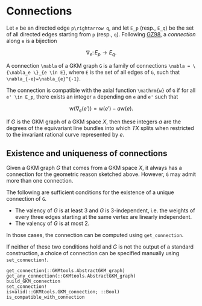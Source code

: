 # Connections

Let ``e`` be an directed edge ``p\rightarrow q``, and let ``E_p`` (resp., ``E_q``) be the set of all directed edges starting from ``p`` (resp., ``q``). Following [GZ98](@cite), a *connection* along ``e`` is a bijection

```math
\nabla_e\colon E_p \longrightarrow E_q.
```

A connection ``\nabla`` of a GKM graph ``G`` is a family of connections ``\nabla = \{\nabla_e \}_{e \in E}``, where ``E`` is the set of all edges of ``G``, such that ``\nabla_{-e}=\nabla_{e}^{-1}``.

The connection is compatible with the axial function ``\mathrm{w}`` of ``G`` if for all ``e' \in E_p``, there exists an integer ``a`` depending on ``e`` and ``e'`` such that

```math
\mathrm{w}(\nabla_e(e')) = \mathrm{w}(e') - a \mathrm{w}(e).
```

If $G$ is the GKM graph of a GKM space $X$, then these integers $a$ are the degrees of the equivariant line bundles into which $TX$ splits when restricted to the invariant rational curve represented by $e$.

## Existence and uniqueness of connections

Given a GKM graph $G$ that comes from a GKM space $X$, it always has a connection for the geometric reason sketched above. However, ``G`` may admit more than one connection.

The following are sufficient conditions for the existence of a unique connection of ``G``.
 * The valency of $G$ is at least 3 and $G$ is $3$-independent, i.e. the weights of every three edges starting at the same vertex are linearly independent.
 * The valency of $G$ is at most 2.

In those cases, the connection can be computed using `get_connection`.

If neither of these two conditions hold and $G$ is not the output of a standard construction, a choice of connection can be specified manually using `set_connection!`.

```@docs
get_connection(::GKMtools.AbstractGKM_graph)
get_any_connection(::GKMtools.AbstractGKM_graph)
build_GKM_connection
set_connection!
isvalid(::GKMtools.GKM_connection; ::Bool)
is_compatible_with_connection
```